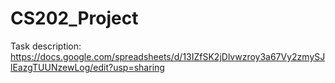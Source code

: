 # CS202_Project
Task description: https://docs.google.com/spreadsheets/d/13IZfSK2jDlvwzroy3a67Vy2zmySJlEazgTUUNzewLog/edit?usp=sharing
